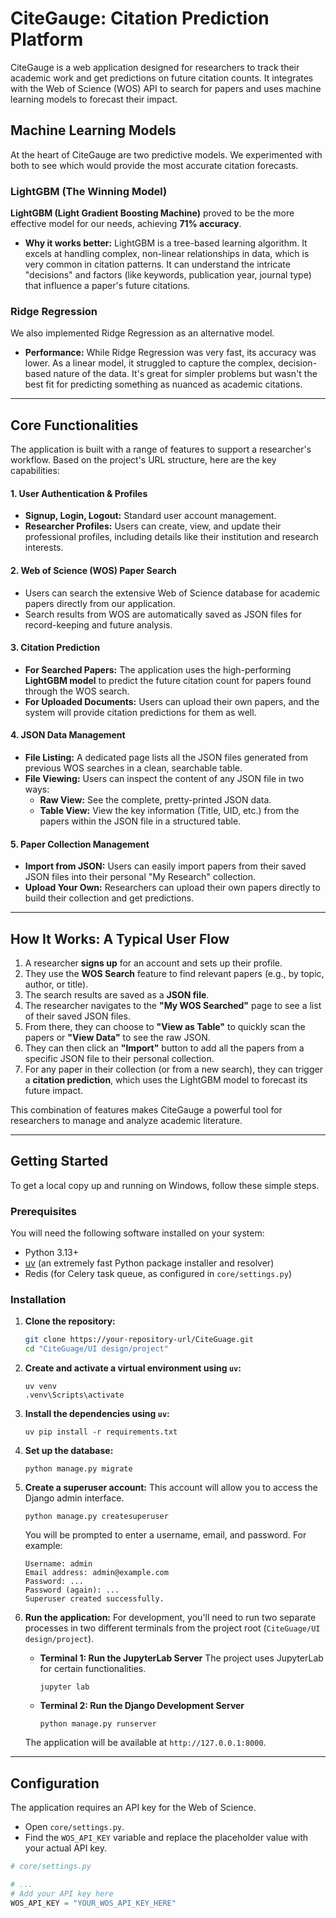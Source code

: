 # CiteGauge: Citation Prediction Platform

CiteGauge is a web application designed for researchers to track their academic work and get predictions on future citation counts. It integrates with the Web of Science (WOS) API to search for papers and uses machine learning models to forecast their impact.

## Machine Learning Models

At the heart of CiteGauge are two predictive models. We experimented with both to see which would provide the most accurate citation forecasts.

### LightGBM (The Winning Model)

**LightGBM (Light Gradient Boosting Machine)** proved to be the more effective model for our needs, achieving **71% accuracy**.

- **Why it works better:** LightGBM is a tree-based learning algorithm. It excels at handling complex, non-linear relationships in data, which is very common in citation patterns. It can understand the intricate "decisions" and factors (like keywords, publication year, journal type) that influence a paper's future citations.

### Ridge Regression

We also implemented Ridge Regression as an alternative model.

- **Performance:** While Ridge Regression was very fast, its accuracy was lower. As a linear model, it struggled to capture the complex, decision-based nature of the data. It's great for simpler problems but wasn't the best fit for predicting something as nuanced as academic citations.

---

## Core Functionalities

The application is built with a range of features to support a researcher's workflow. Based on the project's URL structure, here are the key capabilities:

#### 1. User Authentication & Profiles
*   **Signup, Login, Logout:** Standard user account management.
*   **Researcher Profiles:** Users can create, view, and update their professional profiles, including details like their institution and research interests.

#### 2. Web of Science (WOS) Paper Search
*   Users can search the extensive Web of Science database for academic papers directly from our application.
*   Search results from WOS are automatically saved as JSON files for record-keeping and future analysis.

#### 3. Citation Prediction
*   **For Searched Papers:** The application uses the high-performing **LightGBM model** to predict the future citation count for papers found through the WOS search.
*   **For Uploaded Documents:** Users can upload their own papers, and the system will provide citation predictions for them as well.

#### 4. JSON Data Management
*   **File Listing:** A dedicated page lists all the JSON files generated from previous WOS searches in a clean, searchable table.
*   **File Viewing:** Users can inspect the content of any JSON file in two ways:
    *   **Raw View:** See the complete, pretty-printed JSON data.
    *   **Table View:** View the key information (Title, UID, etc.) from the papers within the JSON file in a structured table.

#### 5. Paper Collection Management
*   **Import from JSON:** Users can easily import papers from their saved JSON files into their personal "My Research" collection.
*   **Upload Your Own:** Researchers can upload their own papers directly to build their collection and get predictions.

---

## How It Works: A Typical User Flow

1.  A researcher **signs up** for an account and sets up their profile.
2.  They use the **WOS Search** feature to find relevant papers (e.g., by topic, author, or title).
3.  The search results are saved as a **JSON file**.
4.  The researcher navigates to the **"My WOS Searched"** page to see a list of their saved JSON files.
5.  From there, they can choose to **"View as Table"** to quickly scan the papers or **"View Data"** to see the raw JSON.
6.  They can then click an **"Import"** button to add all the papers from a specific JSON file to their personal collection.
7.  For any paper in their collection (or from a new search), they can trigger a **citation prediction**, which uses the LightGBM model to forecast its future impact.

This combination of features makes CiteGauge a powerful tool for researchers to manage and analyze academic literature.

---

## Getting Started

To get a local copy up and running on Windows, follow these simple steps.

### Prerequisites

You will need the following software installed on your system:
*   Python 3.13+
*   [uv](https://github.com/astral-sh/uv) (an extremely fast Python package installer and resolver)
*   Redis (for Celery task queue, as configured in `core/settings.py`)

### Installation

1.  **Clone the repository:**
    ```sh
    git clone https://your-repository-url/CiteGuage.git
    cd "CiteGuage/UI design/project"
    ```

2.  **Create and activate a virtual environment using `uv`:**
    ```shell
    uv venv
    .venv\Scripts\activate
    ```

3.  **Install the dependencies using `uv`:**
    ```shell
    uv pip install -r requirements.txt
    ```

4.  **Set up the database:**
    ```shell
    python manage.py migrate
    ```

5.  **Create a superuser account:**
    This account will allow you to access the Django admin interface.
    ```shell
    python manage.py createsuperuser
    ```
    You will be prompted to enter a username, email, and password. For example:
    ```
    Username: admin
    Email address: admin@example.com
    Password: ...
    Password (again): ...
    Superuser created successfully.
    ```

6.  **Run the application:**
    For development, you'll need to run two separate processes in two different terminals from the project root (`CiteGuage/UI design/project`).

    *   **Terminal 1: Run the JupyterLab Server**
        The project uses JupyterLab for certain functionalities.
        ```shell
        jupyter lab
        ```

    *   **Terminal 2: Run the Django Development Server**
        ```shell
        python manage.py runserver
        ```
    The application will be available at `http://127.0.0.1:8000`.

---

## Configuration

The application requires an API key for the Web of Science.

*   Open `core/settings.py`.
*   Find the `WOS_API_KEY` variable and replace the placeholder value with your actual API key.

```python
# core/settings.py

# ...
# Add your API key here
WOS_API_KEY = "YOUR_WOS_API_KEY_HERE"
```

